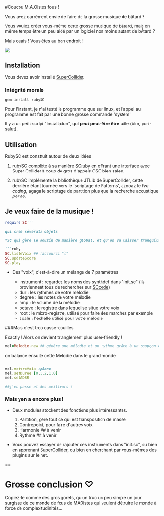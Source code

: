 #Coucou M.A.Oistes fous !

Vous avez carrément envie de faire de la grosse musique de bâtard ?

Vous voulez créer vous-même cette grosse musique de bâtard, mais en même
temps être un peu aidé par un logiciel non moins autant de bÂtard ?

Mais ouais ! Vous êtes au bon endroit !

![](http://upload.wikimedia.org/wikipedia/commons/6/6f/Beethoven.jpg)

## Installation

Vous devez avoir installé [SuperCollider](http://supercollider.github.io/).

### Intégrité morale

```gem install rubySC ```

Pour l'instant, je n'ai testé
le programme que sur linux, et l'appel au programme est fait par une
bonne grosse commande 'system'

Il y a un petit script "installation", qui __peut peut-être être__ utile (bim, port-salut).

## Utilisation

RubySC est construit autour de deux idées

1.  rubySC complète à sa manière
[SCruby](https://github.com/maca/scruby) en offrant une interface avec
Super Collider à coup de gros d'appels OSC bien sales.

2. rubySC implémente la bibliothèque JTLib de SuperCollider, cette dernière étant tournée
vers le 'scriptage de Patterns', aznoaz le _live coding_, agaga le scriptage de partition plus que la
recherche acoustique _per se_.


## Je veux faire de la musique !

```ruby
require SC```

qui créé sévéralz objets

*SC qui gère le bouzin de manière global, et qu'on va laisser tranquille la plupart du temps

```ruby
SC.listeVoix ## raccourci "l"
SC.updateScore
SC.play
```

* Des "voix", c'est-à-dire un mélange de 7 paramètres

  * instrument : regardez les noms des synthdef dans "init.sc" (ils proviennent tous de recherches sur [SCcode](http://sccode.org/))
  * dur : les rythmes de votre mélodie
  * degree : les notes de votre mélodie
  * amp : le volume de la mélodie
  * octave : le registre dans lequel se situe votre voix
  * root : le micro-registre, utilisé pour faire des marches par exemple
  * scale : l'echelle utilisé pour votre mélodie

###Mais c'est trop casse-couilles

Exactly ! Alors on devient trianglement plus user-friendly !


```ruby
mel=Melodie.new ## génère une mélodie et un rythme grâce à un soupçon de magie
```

on balance ensuite cette Melodie dans le grand monde

```ruby

mel.mettreVoix :piano
mel.setDuree [0,1,2,1,0]
mel.setADSR

##j'en passe et des meilleurs !
```



### Mais yen a encore plus !

* Deux modules stockent des fonctions plus intéressantes.

	1. Partition, gère tout ce qui est transposition de masse
	1. Contrepoint, pour faire d'autres voix
	1. Harmonie ## à venir
	1. Rythme ## à venir

* Vous pouvez essayer de rajouter des instruments dans "init.sc", ou
bien en apprenant SuperCollider, ou bien en cherchant par vous-mêmes
des plugins sur le net.

== 

# Grosse conclusion ♡

Copiez-le comme des gros gorets, qu'un truc un peu simple un jour
surgisse de ce monde de fous de MAOistes qui veulent détruire le monde
à force de complexitudinités...

